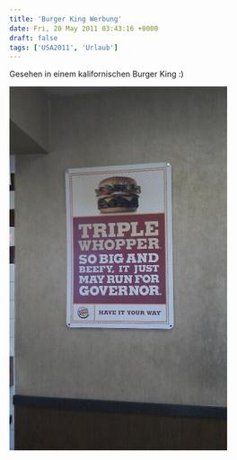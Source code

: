 ```yaml
---
title: 'Burger King Werbung'
date: Fri, 20 May 2011 03:43:16 +0000
draft: false
tags: ['USA2011', 'Urlaub']
---
```


Gesehen in einem kalifornischen Burger King :)

![-487176354](/urlaub11to15-images/11/487176354-scaled500.jpg?w=179)
